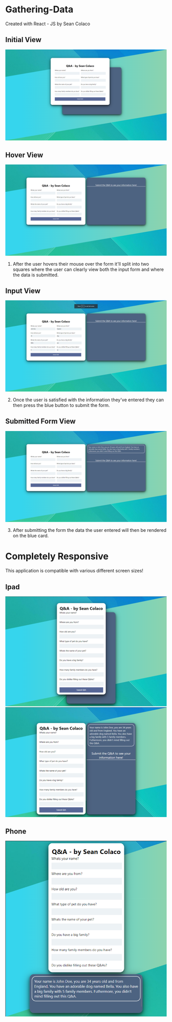 # Gathering-Data
Created with React - JS by Sean Colaco

## Initial View
<img src='/readMeImages/Q%26A.png'>

## Hover View
<img src='/readMeImages/Q%26AHover.png'>

1) After the user hovers their mouse over the form it'll split into two squares where the user can clearly view both the input form and where the data is submitted.

## Input View
<img src='/readMeImages/Q%26AInput.png'>

2) Once the user is satisfied with the information they've entered they can then press the blue button to submit the form.

## Submitted Form View
<img src='/readMeImages/Q%26ASubmitted.png'>

3) After submitting the form the data the user entered will then be rendered on the blue card.

# Completely Responsive
This application is compatible with various different screen sizes!

## Ipad
<img src='/readMeImages/Q%26AIpad.png'>

<img src='/readMeImages/Q%26AIpadSubmitted.png'>

## Phone

<img src='/readMeImages/Q%26APhone.png'>



